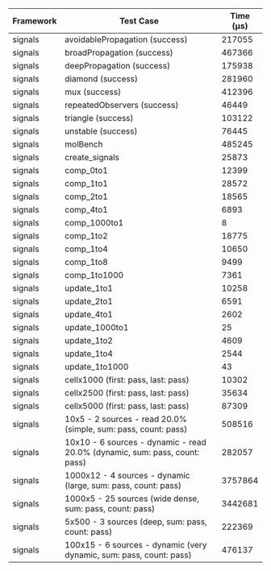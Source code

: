 | Framework | Test Case | Time (μs) |
| --- | --- | --- |
| signals | avoidablePropagation (success) | 217055 |
| signals | broadPropagation (success) | 467366 |
| signals | deepPropagation (success) | 175938 |
| signals | diamond (success) | 281960 |
| signals | mux (success) | 412396 |
| signals | repeatedObservers (success) | 46449 |
| signals | triangle (success) | 103122 |
| signals | unstable (success) | 76445 |
| signals | molBench | 485245 |
| signals | create_signals | 25873 |
| signals | comp_0to1 | 12399 |
| signals | comp_1to1 | 28572 |
| signals | comp_2to1 | 18565 |
| signals | comp_4to1 | 6893 |
| signals | comp_1000to1 | 8 |
| signals | comp_1to2 | 18775 |
| signals | comp_1to4 | 10650 |
| signals | comp_1to8 | 9499 |
| signals | comp_1to1000 | 7361 |
| signals | update_1to1 | 10258 |
| signals | update_2to1 | 6591 |
| signals | update_4to1 | 2602 |
| signals | update_1000to1 | 25 |
| signals | update_1to2 | 4609 |
| signals | update_1to4 | 2544 |
| signals | update_1to1000 | 43 |
| signals | cellx1000 (first: pass, last: pass) | 10302 |
| signals | cellx2500 (first: pass, last: pass) | 35634 |
| signals | cellx5000 (first: pass, last: pass) | 87309 |
| signals | 10x5 - 2 sources - read 20.0% (simple, sum: pass, count: pass) | 508516 |
| signals | 10x10 - 6 sources - dynamic - read 20.0% (dynamic, sum: pass, count: pass) | 282057 |
| signals | 1000x12 - 4 sources - dynamic (large, sum: pass, count: pass) | 3757864 |
| signals | 1000x5 - 25 sources (wide dense, sum: pass, count: pass) | 3442681 |
| signals | 5x500 - 3 sources (deep, sum: pass, count: pass) | 222369 |
| signals | 100x15 - 6 sources - dynamic (very dynamic, sum: pass, count: pass) | 476137 |
